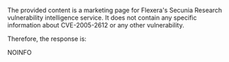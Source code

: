The provided content is a marketing page for Flexera's Secunia Research vulnerability intelligence service. It does not contain any specific information about CVE-2005-2612 or any other vulnerability.

Therefore, the response is:

NOINFO